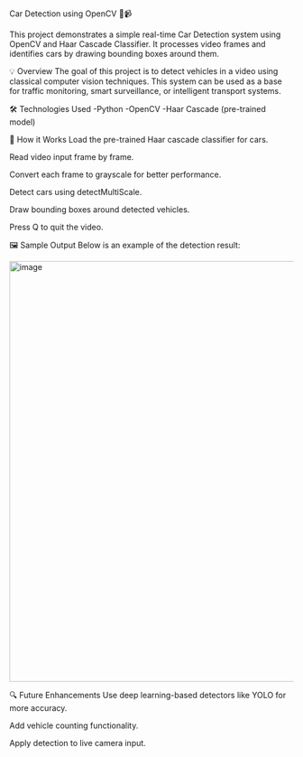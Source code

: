 Car Detection using OpenCV 🚗📹

This project demonstrates a simple real-time Car Detection system using OpenCV and Haar Cascade Classifier. It processes video frames and identifies cars by drawing bounding boxes around them.

💡 Overview
The goal of this project is to detect vehicles in a video using classical computer vision techniques. This system can be used as a base for traffic monitoring, smart surveillance, or intelligent transport systems.

🛠️ Technologies Used
-Python
-OpenCV
-Haar Cascade (pre-trained model)

📂 How it Works
Load the pre-trained Haar cascade classifier for cars.

Read video input frame by frame.

Convert each frame to grayscale for better performance.

Detect cars using detectMultiScale.

Draw bounding boxes around detected vehicles.

Press Q to quit the video.

🖼️ Sample Output
Below is an example of the detection result:

<img width="1311" height="745" alt="image" src="https://github.com/user-attachments/assets/250186a2-854b-425b-b0ed-a45e6bc8a0b9" />




🔍 Future Enhancements
Use deep learning-based detectors like YOLO for more accuracy.

Add vehicle counting functionality.

Apply detection to live camera input.

